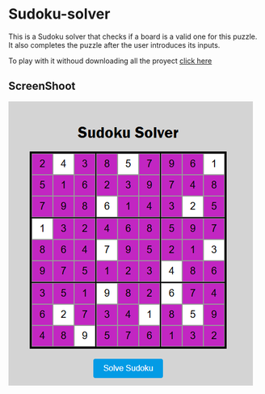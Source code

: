 # Sudoku-solver
This is a Sudoku solver that checks if a board is a valid one for this puzzle. It also completes the puzzle after the user introduces its inputs.

To play with it withoud downloading all the proyect [click here](https://abigailgv.github.io/Sudoku-solver/)

## ScreenShoot
![Sudoku-solver](sudoku.png)